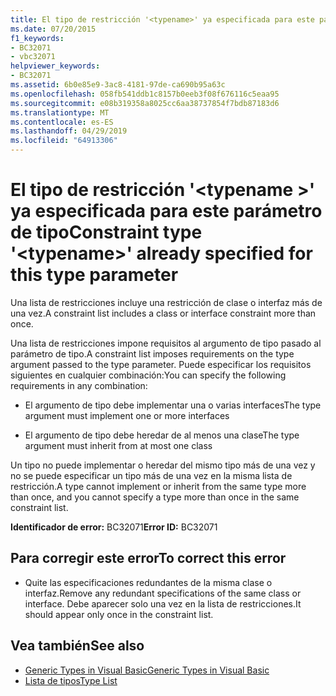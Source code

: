 ```yaml
---
title: El tipo de restricción '<typename>' ya especificada para este parámetro de tipo
ms.date: 07/20/2015
f1_keywords:
- BC32071
- vbc32071
helpviewer_keywords:
- BC32071
ms.assetid: 6b0e85e9-3ac8-4181-97de-ca690b95a63c
ms.openlocfilehash: 058fb541ddb1c8157b0eeb3f08f676116c5eaa95
ms.sourcegitcommit: e08b319358a8025cc6aa38737854f7bdb87183d6
ms.translationtype: MT
ms.contentlocale: es-ES
ms.lasthandoff: 04/29/2019
ms.locfileid: "64913306"
---
```

# <a name="constraint-type-typename-already-specified-for-this-type-parameter"></a><span data-ttu-id="7b67f-102">El tipo de restricción '\<typename >' ya especificada para este parámetro de tipo</span><span class="sxs-lookup"><span data-stu-id="7b67f-102">Constraint type '\<typename>' already specified for this type parameter</span></span>
<span data-ttu-id="7b67f-103">Una lista de restricciones incluye una restricción de clase o interfaz más de una vez.</span><span class="sxs-lookup"><span data-stu-id="7b67f-103">A constraint list includes a class or interface constraint more than once.</span></span>  
  
 <span data-ttu-id="7b67f-104">Una lista de restricciones impone requisitos al argumento de tipo pasado al parámetro de tipo.</span><span class="sxs-lookup"><span data-stu-id="7b67f-104">A constraint list imposes requirements on the type argument passed to the type parameter.</span></span> <span data-ttu-id="7b67f-105">Puede especificar los requisitos siguientes en cualquier combinación:</span><span class="sxs-lookup"><span data-stu-id="7b67f-105">You can specify the following requirements in any combination:</span></span>  
  
- <span data-ttu-id="7b67f-106">El argumento de tipo debe implementar una o varias interfaces</span><span class="sxs-lookup"><span data-stu-id="7b67f-106">The type argument must implement one or more interfaces</span></span>  
  
- <span data-ttu-id="7b67f-107">El argumento de tipo debe heredar de al menos una clase</span><span class="sxs-lookup"><span data-stu-id="7b67f-107">The type argument must inherit from at most one class</span></span>  
  
 <span data-ttu-id="7b67f-108">Un tipo no puede implementar o heredar del mismo tipo más de una vez y no se puede especificar un tipo más de una vez en la misma lista de restricción.</span><span class="sxs-lookup"><span data-stu-id="7b67f-108">A type cannot implement or inherit from the same type more than once, and you cannot specify a type more than once in the same constraint list.</span></span>  
  
 <span data-ttu-id="7b67f-109">**Identificador de error:** BC32071</span><span class="sxs-lookup"><span data-stu-id="7b67f-109">**Error ID:** BC32071</span></span>  
  
## <a name="to-correct-this-error"></a><span data-ttu-id="7b67f-110">Para corregir este error</span><span class="sxs-lookup"><span data-stu-id="7b67f-110">To correct this error</span></span>  
  
- <span data-ttu-id="7b67f-111">Quite las especificaciones redundantes de la misma clase o interfaz.</span><span class="sxs-lookup"><span data-stu-id="7b67f-111">Remove any redundant specifications of the same class or interface.</span></span> <span data-ttu-id="7b67f-112">Debe aparecer solo una vez en la lista de restricciones.</span><span class="sxs-lookup"><span data-stu-id="7b67f-112">It should appear only once in the constraint list.</span></span>  
  
## <a name="see-also"></a><span data-ttu-id="7b67f-113">Vea también</span><span class="sxs-lookup"><span data-stu-id="7b67f-113">See also</span></span>

- [<span data-ttu-id="7b67f-114">Generic Types in Visual Basic</span><span class="sxs-lookup"><span data-stu-id="7b67f-114">Generic Types in Visual Basic</span></span>](../../visual-basic/programming-guide/language-features/data-types/generic-types.md)
- [<span data-ttu-id="7b67f-115">Lista de tipos</span><span class="sxs-lookup"><span data-stu-id="7b67f-115">Type List</span></span>](../../visual-basic/language-reference/statements/type-list.md)
